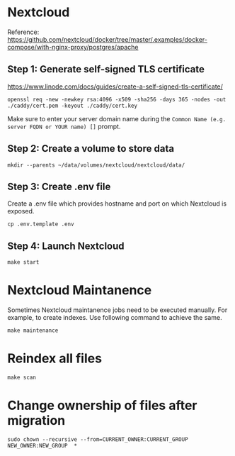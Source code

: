 # Nextcloud

Reference: https://github.com/nextcloud/docker/tree/master/.examples/docker-compose/with-nginx-proxy/postgres/apache

## Step 1: Generate self-signed TLS certificate

https://www.linode.com/docs/guides/create-a-self-signed-tls-certificate/

    openssl req -new -newkey rsa:4096 -x509 -sha256 -days 365 -nodes -out ./caddy/cert.pem -keyout ./caddy/cert.key

Make sure to enter your server domain name during the `Common Name (e.g. server FQDN or YOUR name) []` prompt.

## Step 2: Create a volume to store data

```
mkdir --parents ~/data/volumes/nextcloud/nextcloud/data/
```

## Step 3: Create .env file

Create a .env file which provides hostname and port on which Nextcloud is exposed.

```
cp .env.template .env
```

## Step 4: Launch Nextcloud

```
make start
```

# Nextcloud Maintanence

Sometimes Nextcloud maintanence jobs need to be executed manually. For example, to create indexes. Use following command to achieve the same.

```
make maintenance
```

# Reindex all files

```
make scan
```

# Change ownership of files after migration

```
sudo chown --recursive --from=CURRENT_OWNER:CURRENT_GROUP NEW_OWNER:NEW_GROUP  *
```
